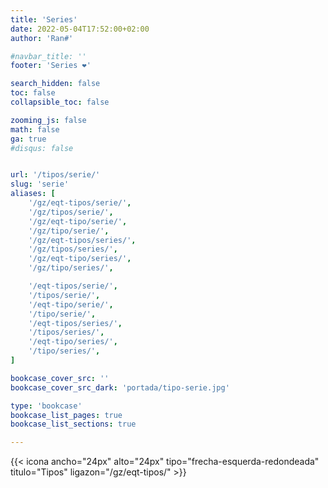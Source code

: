 ```yaml
---
title: 'Series'
date: 2022-05-04T17:52:00+02:00
author: 'Ran#'

#navbar_title: ''
footer: 'Series ❤️'

search_hidden: false
toc: false
collapsible_toc: false

zooming_js: false
math: false
ga: true
#disqus: false


url: '/tipos/serie/'
slug: 'serie'
aliases: [
    '/gz/eqt-tipos/serie/',
    '/gz/tipos/serie/',
    '/gz/eqt-tipo/serie/',
    '/gz/tipo/serie/',
    '/gz/eqt-tipos/series/',
    '/gz/tipos/series/',
    '/gz/eqt-tipo/series/',
    '/gz/tipo/series/',

    '/eqt-tipos/serie/',
    '/tipos/serie/',
    '/eqt-tipo/serie/',
    '/tipo/serie/',
    '/eqt-tipos/series/',
    '/tipos/series/',
    '/eqt-tipo/series/',
    '/tipo/series/',
]

bookcase_cover_src: ''
bookcase_cover_src_dark: 'portada/tipo-serie.jpg'

type: 'bookcase'
bookcase_list_pages: true
bookcase_list_sections: true

---
```


{{< icona ancho="24px" alto="24px" tipo="frecha-esquerda-redondeada" titulo="Tipos" ligazon="/gz/eqt-tipos/" >}}
